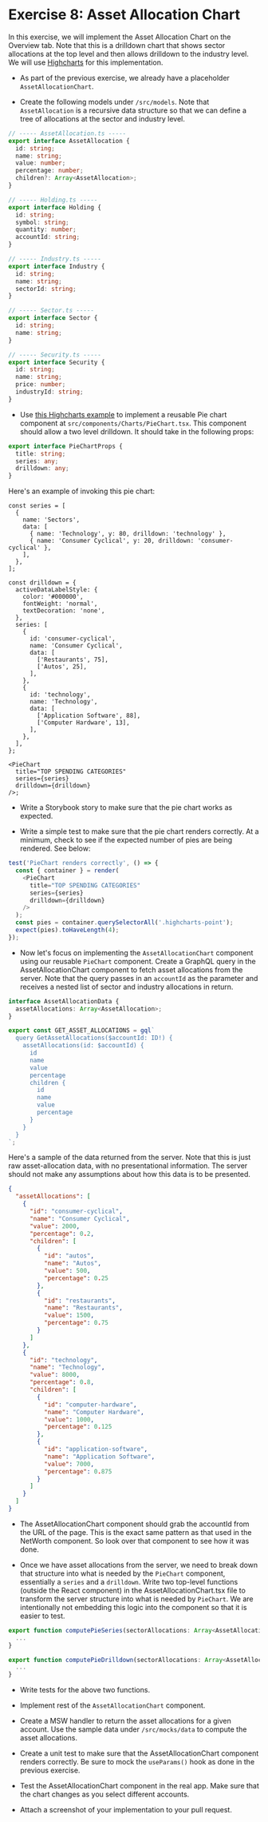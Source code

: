 # Exercise 8: Asset Allocation Chart

In this exercise, we will implement the Asset Allocation Chart on the Overview
tab. Note that this is a drilldown chart that shows sector allocations at the
top level and then allows drilldown to the industry level. We will use
[Highcharts](https://www.highcharts.com/docs/index) for this implementation.

- As part of the previous exercise, we already have a placeholder
  `AssetAllocationChart`.

- Create the following models under `/src/models`. Note that `AssetAllocation`
  is a recursive data structure so that we can define a tree of allocations at
  the sector and industry level.

```ts
// ----- AssetAllocation.ts -----
export interface AssetAllocation {
  id: string;
  name: string;
  value: number;
  percentage: number;
  children?: Array<AssetAllocation>;
}

// ----- Holding.ts -----
export interface Holding {
  id: string;
  symbol: string;
  quantity: number;
  accountId: string;
}

// ----- Industry.ts -----
export interface Industry {
  id: string;
  name: string;
  sectorId: string;
}

// ----- Sector.ts -----
export interface Sector {
  id: string;
  name: string;
}

// ----- Security.ts -----
export interface Security {
  id: string;
  name: string;
  price: number;
  industryId: string;
}
```

- Use [this Highcharts example](https://www.highcharts.com/demo/pie-drilldown)
  to implement a reusable Pie chart component at
  `src/components/Charts/PieChart.tsx`. This component should allow a two level
  drilldown. It should take in the following props:

```ts
export interface PieChartProps {
  title: string;
  series: any;
  drilldown: any;
}
```

Here's an example of invoking this pie chart:

```tsx
const series = [
  {
    name: 'Sectors',
    data: [
      { name: 'Technology', y: 80, drilldown: 'technology' },
      { name: 'Consumer Cyclical', y: 20, drilldown: 'consumer-cyclical' },
    ],
  },
];

const drilldown = {
  activeDataLabelStyle: {
    color: '#000000',
    fontWeight: 'normal',
    textDecoration: 'none',
  },
  series: [
    {
      id: 'consumer-cyclical',
      name: 'Consumer Cyclical',
      data: [
        ['Restaurants', 75],
        ['Autos', 25],
      ],
    },
    {
      id: 'technology',
      name: 'Technology',
      data: [
        ['Application Software', 88],
        ['Computer Hardware', 13],
      ],
    },
  ],
};

<PieChart
  title="TOP SPENDING CATEGORIES"
  series={series}
  drilldown={drilldown}
/>;
```

- Write a Storybook story to make sure that the pie chart works as expected.

- Write a simple test to make sure that the pie chart renders correctly. At a
  minimum, check to see if the expected number of pies are being rendered. See
  below:

```ts
test('PieChart renders correctly', () => {
  const { container } = render(
    <PieChart
      title="TOP SPENDING CATEGORIES"
      series={series}
      drilldown={drilldown}
    />
  );
  const pies = container.querySelectorAll('.highcharts-point');
  expect(pies).toHaveLength(4);
});
```

- Now let's focus on implementing the `AssetAllocationChart` component using our
  reusable `PieChart` component. Create a GraphQL query in the
  AssetAllocationChart component to fetch asset allocations from the server.
  Note that the query passes in an `accountId` as the parameter and receives a
  nested list of sector and industry allocations in return.

```ts
interface AssetAllocationData {
  assetAllocations: Array<AssetAllocation>;
}

export const GET_ASSET_ALLOCATIONS = gql`
  query GetAssetAllocations($accountId: ID!) {
    assetAllocations(id: $accountId) {
      id
      name
      value
      percentage
      children {
        id
        name
        value
        percentage
      }
    }
  }
`;
```

Here's a sample of the data returned from the server. Note that this is just raw
asset-allocation data, with no presentational information. The server should not
make any assumptions about how this data is to be presented.

```json
{
  "assetAllocations": [
    {
      "id": "consumer-cyclical",
      "name": "Consumer Cyclical",
      "value": 2000,
      "percentage": 0.2,
      "children": [
        {
          "id": "autos",
          "name": "Autos",
          "value": 500,
          "percentage": 0.25
        },
        {
          "id": "restaurants",
          "name": "Restaurants",
          "value": 1500,
          "percentage": 0.75
        }
      ]
    },
    {
      "id": "technology",
      "name": "Technology",
      "value": 8000,
      "percentage": 0.8,
      "children": [
        {
          "id": "computer-hardware",
          "name": "Computer Hardware",
          "value": 1000,
          "percentage": 0.125
        },
        {
          "id": "application-software",
          "name": "Application Software",
          "value": 7000,
          "percentage": 0.875
        }
      ]
    }
  ]
}
```

- The AssetAllocationChart component should grab the accountId from the URL of
  the page. This is the exact same pattern as that used in the NetWorth
  component. So look over that component to see how it was done.

- Once we have asset allocations from the server, we need to break down that
  structure into what is needed by the `PieChart` component, essentially a
  `series` and a `drilldown`. Write two top-level functions (outside the React
  component) in the AssetAllocationChart.tsx file to transform the server
  structure into what is needed by `PieChart`. We are intentionally not
  embedding this logic into the component so that it is easier to test.

```ts
export function computePieSeries(sectorAllocations: Array<AssetAllocation>) {
  ...
}

export function computePieDrilldown(sectorAllocations: Array<AssetAllocation>) {
  ...
}

```

- Write tests for the above two functions.

- Implement rest of the `AssetAllocationChart` component.

- Create a MSW handler to return the asset allocations for a given account. Use
  the sample data under `/src/mocks/data` to compute the asset allocations.

- Create a unit test to make sure that the AssetAllocationChart component
  renders correctly. Be sure to mock the `useParams()` hook as done in the
  previous exercise.

- Test the AssetAllocationChart component in the real app. Make sure that the
  chart changes as you select different accounts.

- Attach a screenshot of your implementation to your pull request.
